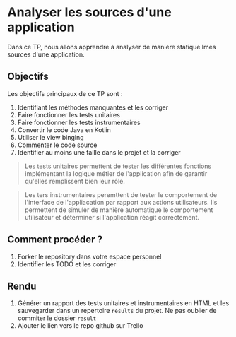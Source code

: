 # Analyser les sources d'une application
Dans ce TP, nous allons apprendre à analyser de manière statique lmes sources d'une application. 

## Objectifs
Les objectifs principaux de ce TP sont : 
1. Identifiant les méthodes manquantes et les corriger 
2. Faire fonctionner les tests unitaires 
3. Faire fonctionner les tests instrumentaires 
4. Convertir le code Java en Kotlin
5. Utiliser le view binging
6. Commenter le code source
7. Identifier au moins une faille dans le projet et la corriger

> Les tests unitaires permettent de tester les différentes fonctions implémentant la logique métier de l'application afin de garantir qu'elles remplissent bien leur rôle.

> Les ters instrumentaires peremttent de tester le comportement de l'interface de l'appliacation par rapport aux actions utilisateurs. Ils permettent de simuler de manière automatique le comportement utilisateur et déterminer si l'application réagit correctement. 

## Comment procéder ?
1. Forker le repository dans votre espace personnel
2. Identifier les TODO et les corriger

## Rendu 
1. Générer un rapport des tests unitaires et instrumentaires en HTML et les sauvegarder dans un repertoire ```results``` du projet. Ne pas oublier de commiter le dossier ```result```
3. Ajouter le lien vers le repo github sur Trello
